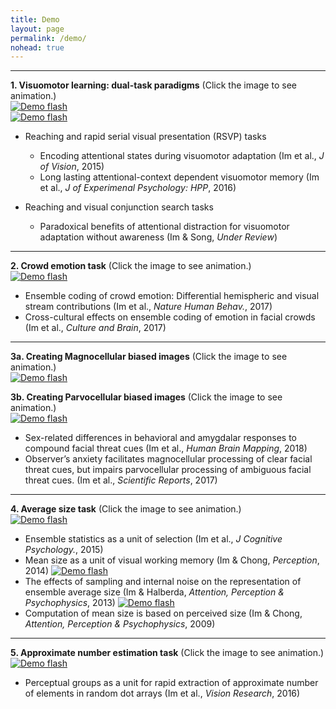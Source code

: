 ```yaml
---
title: Demo
layout: page
permalink: /demo/
nohead: true
---
```


------
**1. Visuomotor learning: dual-task paradigms** (Click the image to see animation.)<br/>
[![Demo flash](../images/Flash_logo.jpg)](../Flash.gif)<br />
[![Demo flash](../images/Flash_logo11.jpg)](../Flash.gif)<br />  
* Reaching and rapid serial visual presentation (RSVP) tasks<br/>
  * Encoding attentional states during visuomotor adaptation (Im et al., _J of Vision_, 2015)<br/>
  * Long lasting attentional-context dependent visuomotor memory (Im et al., _J of Experimenal Psychology: HPP_, 2016)<br/>

* Reaching and visual conjunction search tasks<br/>
  * Paradoxical benefits of attentional distraction for visuomotor adaptation without awareness (Im & Song, _Under Review_)<br/>

------
**2. Crowd emotion task** (Click the image to see animation.)<br/> 
[![Demo flash](../images/Flash_logo2.jpg)](../Flash2.gif)<br />
  * Ensemble coding of crowd emotion: Differential hemispheric and visual stream contributions (Im et al., _Nature Human Behav._, 2017)<br/>
  * Cross-cultural effects on ensemble coding of emotion in facial crowds (Im et al., _Culture and Brain_, 2017)<br/>
  
------
**3a. Creating Magnocellular biased images** (Click the image to see animation.)<br/>
[![Demo flash](../images/Flash_logo3.jpg)](../Flash3.gif)<br />
     
**3b. Creating Parvocellular biased images** (Click the image to see animation.)<br/>
[![Demo flash](../images/Flash_logo4.jpg)](../Flash4.gif)<br />
* Sex-related differences in behavioral and amygdalar responses to compound facial threat cues (Im et al., _Human Brain Mapping_, 2018)<br/>
* Observer’s anxiety facilitates magnocellular processing of clear facial threat cues, but impairs parvocellular processing of ambiguous facial threat cues. (Im et al., _Scientific Reports_, 2017)

------
**4. Average size task** (Click the image to see animation.)<br/> 
[![Demo flash](../images/Flash_logo5.jpg)](../Flash5.gif)<br />
* Ensemble statistics as a unit of selection (Im et al., _J Cognitive Psychology._, 2015)<br/>
* Mean size as a unit of visual working memory (Im & Chong, _Perception_, 2014)
[![Demo flash](../images/Flash_logo6.jpg)](../Flash6.gif)<br /> 
* The effects of sampling and internal noise on the representation of ensemble average size (Im & Halberda, _Attention, Perception & Psychophysics_, 2013)
[![Demo flash](../images/Flash_logo7.jpg)](../Flash7.gif)<br /> 
* Computation of mean size is based on perceived size (Im & Chong, _Attention, Perception & Psychophysics_, 2009)

------
**5. Approximate number estimation task** (Click the image to see animation.)<br/> 
[![Demo flash](../images/dot_num.jpg)](../dot_num.gif)<br />
* Perceptual groups as a unit for rapid extraction of approximate number of elements in random dot arrays (Im et al., _Vision Research_, 2016)

    
